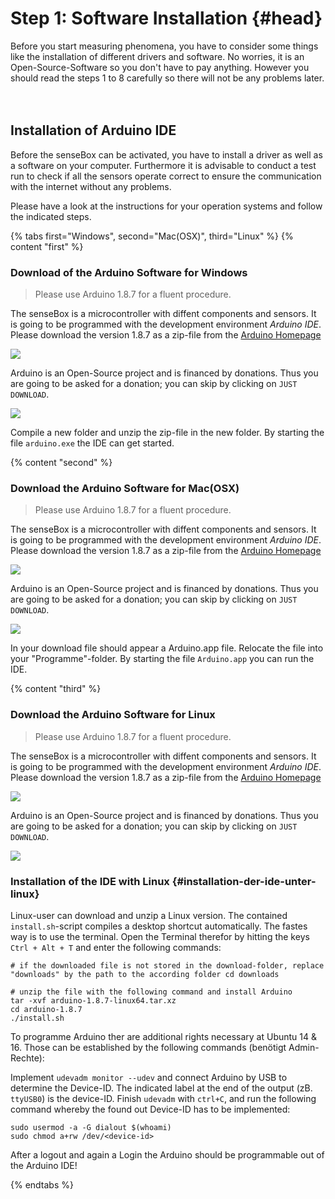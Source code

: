 
# Step 1: Software Installation {#head}
 <div class="description">Before you start measuring phenomena, you have to consider some things like the installation of different drivers and software. No worries, it is an Open-Source-Software so you don't have to pay anything. However you should read the steps 1 to 8 carefully so there will not be any problems later.</div>
<div class="line">
    <br>
    <br>
</div>

## Installation of Arduino IDE

Before the senseBox can be activated, you have to install a driver as well as a software on your computer. Furthermore it is advisable to conduct a test run to check if all the sensors operate correct to ensure the communication with the internet without any problems.

Please have a look at the instructions for your operation systems and follow the indicated steps.

{% tabs first="Windows", second="Mac(OSX)", third="Linux" %}
{% content "first" %}
### Download of the Arduino Software for Windows

> Please use Arduino 1.8.7 for a fluent procedure.


The senseBox is a microcontroller with diffent components and sensors. It is going to be programmed with the development environment _Arduino IDE_. Please download the version 1.8.7 as a zip-file from the [Arduino Homepage](https://www.arduino.cc/en/Main/OldSoftwareReleases#previous)

![ ](arduino-view.png)

Arduino is an Open-Source project and is financed by donations. Thus you are going to be asked for a donation; you can skip by clicking on `JUST DOWNLOAD`.

![ ](arduino-install-view.png)

Compile a new folder and unzip the zip-file in the new folder. By starting the file `arduino.exe` the IDE can get started.  

{% content "second" %}

### Download the Arduino Software for Mac(OSX) 

> Please use Arduino 1.8.7 for a fluent procedure.

The senseBox is a microcontroller with diffent components and sensors. It is going to be programmed with the development environment _Arduino IDE_. Please download the version 1.8.7 as a zip-file from the [Arduino Homepage](https://www.arduino.cc/en/Main/OldSoftwareReleases#previous)

![ ](arduino-view.png)

Arduino is an Open-Source project and is financed by donations. Thus you are going to be asked for a donation; you can skip by clicking on `JUST DOWNLOAD`.

![ ](arduino-install-view.png)

In your download file should appear a  Arduino.app file. Relocate the file into your "Programme"-folder. By starting the file `Arduino.app` you can run the IDE. 


{% content "third" %}

### Download the Arduino Software for Linux

> Please use Arduino 1.8.7 for a fluent procedure.

The senseBox is a microcontroller with diffent components and sensors. It is going to be programmed with the development environment _Arduino IDE_. Please download the version 1.8.7 as a zip-file from the [Arduino Homepage](https://www.arduino.cc/en/Main/OldSoftwareReleases#previous)


![ ](arduino-view.png)

Arduino is an Open-Source project and is financed by donations. Thus you are going to be asked for a donation; you can skip by clicking on `JUST DOWNLOAD`.

![ ](arduino-install-view.png)
### Installation of the IDE with Linux {#installation-der-ide-unter-linux}

Linux-user can download and unzip a Linux version. The contained `install.sh`-script compiles a desktop shortcut automatically. The fastes way is to use the terminal. Open the Terminal therefor by hitting the keys `Ctrl + Alt + T` and enter the following commands:

```text
# if the downloaded file is not stored in the download-folder, replace "downloads" by the path to the according folder cd downloads 
```

```text
# unzip the file with the following command and install Arduino
tar -xvf arduino-1.8.7-linux64.tar.xz
cd arduino-1.8.7
./install.sh
```

To programme Arduino ther are additional rights necessary at  Ubuntu 14 & 16. Those can be established by the following commands \(benötigt Admin-Rechte\):

Implement `udevadm monitor --udev`  and connect Arduino by USB to determine the Device-ID. The indicated label at the end of the output \(zB. `ttyUSB0`\) is the device-ID. Finish `udevadm` with `ctrl+C`, and run the following command whereby the found out Device-ID has to be implemented:

```text
sudo usermod -a -G dialout $(whoami)
sudo chmod a+rw /dev/<device-id>
```

After a logout and again a Login the Arduino should be programmable out of the Arduino IDE!

{% endtabs %}


